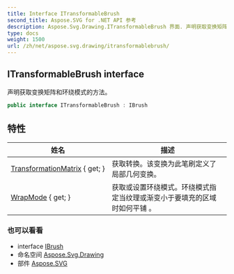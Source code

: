 ```yaml
---
title: Interface ITransformableBrush
second_title: Aspose.SVG for .NET API 参考
description: Aspose.Svg.Drawing.ITransformableBrush 界面. 声明获取变换矩阵和环绕模式的方法
type: docs
weight: 1500
url: /zh/net/aspose.svg.drawing/itransformablebrush/
---
```

## ITransformableBrush interface

声明获取变换矩阵和环绕模式的方法。

```csharp
public interface ITransformableBrush : IBrush
```

## 特性

| 姓名 | 描述 |
| --- | --- |
| [TransformationMatrix](../../aspose.svg.drawing/itransformablebrush/transformationmatrix/) { get; } | 获取转换。该变换为此笔刷定义了局部几何变换。 |
| [WrapMode](../../aspose.svg.drawing/itransformablebrush/wrapmode/) { get; } | 获取或设置环绕模式。环绕模式指定当纹理或渐变小于要填充的区域时如何平铺 。 |

### 也可以看看

* interface [IBrush](../ibrush/)
* 命名空间 [Aspose.Svg.Drawing](../../aspose.svg.drawing/)
* 部件 [Aspose.SVG](../../)


